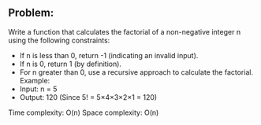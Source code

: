 ## Problem:
Write a function that calculates the factorial of a non-negative integer n using the following constraints:
- If n is less than 0, return -1 (indicating an invalid input).
- If n is 0, return 1 (by definition).
- For n greater than 0, use a recursive approach to calculate the factorial.
Example:
- Input: n = 5
- Output: 120 (Since 5! = 5×4×3×2×1 = 120)

Time complexity: O(n)
Space complexity: O(n)
